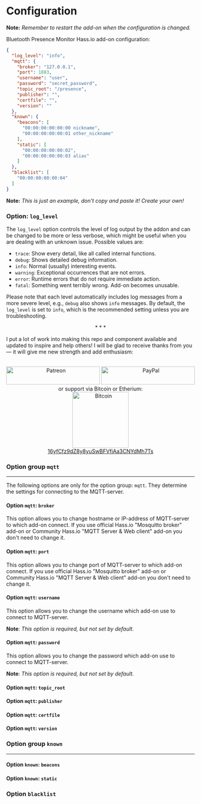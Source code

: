 
# Configuration

**Note:** _Remember to restart the add-on when the configuration is changed._

Bluetooth Presence Monitor Hass.io add-on configuration:

```json
{
  "log_level": "info",
  "mqtt": {
    "broker": "127.0.0.1",
    "port": 1883,
    "username": "user",
    "password": "secret_password",
    "topic_root": "/presence",
    "publisher": "",
    "certfile": "",
    "version": ""
  },
  "known": {
    "beacons": [
      "00:00:00:00:00:00 nickname",
      "00:00:00:00:00:01 other_nickname"
    ],
    "static": [
      "00:00:00:00:00:02",
      "00:00:00:00:00:03 alias"
    ]
  },
  "blacklist": [
    "00:00:00:00:00:04"
  ]
}
```

**Note:** _This is just an example, don't copy and paste it! Create your own!_

### Option: `log_level`

The `log_level` option controls the level of log output by the addon and can be changed to be more or less verbose, which might be useful when you are dealing with an unknown issue. Possible values are:

* `trace`: Show every detail, like all called internal functions.
* `debug`: Shows detailed debug information.
* `info`: Normal (usually) interesting events.
* `warning`: Exceptional occurrences that are not errors.
* `error`: Runtime errors that do not require immediate action.
* `fatal`: Something went terribly wrong. Add-on becomes unusable.

Please note that each level automatically includes log messages from a more severe level, e.g., `debug` also shows `info` messages. By default, the `log_level` is set to `info`, which is the recommended setting unless you are troubleshooting.

<p align="center">* * *</p>
I put a lot of work into making this repo and component available and updated to inspire and help others! I will be glad to receive thanks from you — it will give me new strength and add enthusiasm:
<p align="center"><br>
<a href="https://www.patreon.com/join/limych?" target="_blank"><img src="http://khrolenok.ru/support_patreon.png" alt="Patreon" width="250" height="48"></a>
<a href="https://www.paypal.com/cgi-bin/webscr?cmd=_donations&business=UAGFL5L6M8RN2&item_name=[presence-monitor]+Donation+for+a+big+barrel+of+coffee+:)&currency_code=EUR&source=url" target="_blank"><img src="http://khrolenok.ru/support_paypal.png" alt="PayPal" width="250" height="48"></a>
<br>or&nbsp;support via Bitcoin or Etherium:<br>
<a href="https://sochain.com/a/mjz640g" target="_blank"><img src="http://khrolenok.ru/support_bitcoin.png" alt="Bitcoin" width="150"><br>
16yfCfz9dZ8y8yuSwBFVfiAa3CNYdMh7Ts</a>
</p>

### Option group `mqtt`

---

The following options are only for the option group: `mqtt`. They determine the settings for connecting to the MQTT-server.

#### Option `mqtt`: `broker`

This option allows you to change hostname or IP-address of MQTT-server to which add-on connect.
If you use official Hass.io "Mosquitto broker" add-on or Community Hass.io "MQTT Server & Web client" add-on you don't need to change it. 

#### Option `mqtt`: `port`

This option allows you to change port of MQTT-server to which add-on connect.
If you use official Hass.io "Mosquitto broker" add-on or Community Hass.io "MQTT Server & Web client" add-on you don't need to change it. 

#### Option `mqtt`: `username`

This option allows you to change the username which add-on use to connect to MQTT-server.

**Note**: _This option is required, but not set by default._

#### Option `mqtt`: `password`

This option allows you to change the password which add-on use to connect to MQTT-server.

**Note**: _This option is required, but not set by default._

#### Option `mqtt`: `topic_root`

#### Option `mqtt`: `publisher`

#### Option `mqtt`: `certfile`

#### Option `mqtt`: `version`

### Option group `known`

---

#### Option `known`: `beacons`

#### Option `known`: `static`

### Option `blacklist`
